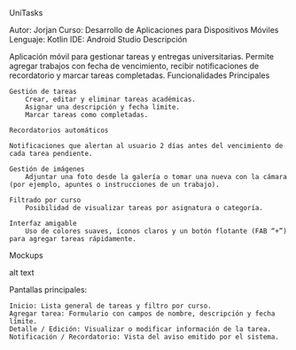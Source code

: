 UniTasks

Autor: Jorjan
Curso: Desarrollo de Aplicaciones para Dispositivos Móviles
Lenguaje: Kotlin
IDE: Android Studio
Descripción

Aplicación móvil para gestionar tareas y entregas universitarias.
Permite agregar trabajos con fecha de vencimiento, recibir notificaciones de recordatorio y marcar tareas completadas.
Funcionalidades Principales

    Gestión de tareas
        Crear, editar y eliminar tareas académicas.
        Asignar una descripción y fecha límite.
        Marcar tareas como completadas.

    Recordatorios automáticos

    Notificaciones que alertan al usuario 2 días antes del vencimiento de cada tarea pendiente.

    Gestión de imágenes
        Adjuntar una foto desde la galería o tomar una nueva con la cámara (por ejemplo, apuntes o instrucciones de un trabajo).

    Filtrado por curso
        Posibilidad de visualizar tareas por asignatura o categoría.

    Interfaz amigable
        Uso de colores suaves, íconos claros y un botón flotante (FAB “+”) para agregar tareas rápidamente.

Mockups

alt text

Pantallas principales:

    Inicio: Lista general de tareas y filtro por curso.
    Agregar tarea: Formulario con campos de nombre, descripción y fecha límite.
    Detalle / Edición: Visualizar o modificar información de la tarea.
    Notificación / Recordatorio: Vista del aviso emitido por el sistema.

